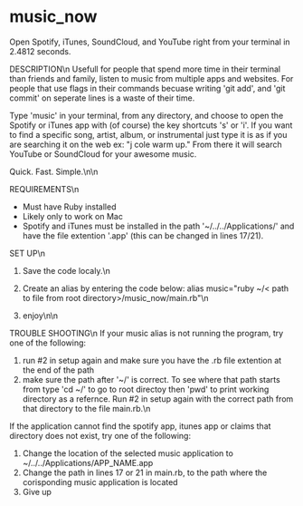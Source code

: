 # music_now

Open Spotify, iTunes, SoundCloud, and YouTube right from your terminal in 2.4812 seconds.

DESCRIPTION\n
Usefull for people that spend more time in their terminal than friends and family, listen to music from multiple apps and websites. For people that use flags in their commands becuase writing 'git add', and 'git commit' on seperate lines is a waste of their time.

Type 'music' in your terminal, from any directory, and choose to open the Spotify or iTunes app with (of course) the key shortcuts 's' or 'i'. If you want to find a specific song, artist, album, or instrumental just type it is as if you are searching it on the web ex: "j cole warm up." From there it will search YouTube or SoundCloud for your awesome music.

Quick. Fast. Simple.\n\n

REQUIREMENTS\n
- Must have Ruby installed
- Likely only to work on Mac
- Spotify and iTunes must be installed in the path '~/../../Applications/' and have the file extention '.app' (this can be changed in lines 17/21).


SET UP\n
1) Save the code localy.\n

2) Create an alias by entering the code below:
    alias music="ruby ~/< path to file from root directory>/music_now/main.rb"\n

3) enjoy\n\n


TROUBLE SHOOTING\n
If your music alias is not running the program, try one of the following:
  1. run #2 in setup again and make sure you have the .rb file extention at the end of the path
  2. make sure the path after '~/' is correct. To see where that path starts from type 'cd ~/' to go to root directoy then 'pwd' to print working directory as a refernce. Run #2 in setup again with the correct path from that directory to the file main.rb.\n

If the application cannot find the spotify app, itunes app or claims that directory does not exist, try one of the following:
  1. Change the location of the selected music application to ~/../../Applications/APP_NAME.app
  2. Change the path in lines 17 or 21 in main.rb, to the path where the corisponding music application is located
  3. Give up